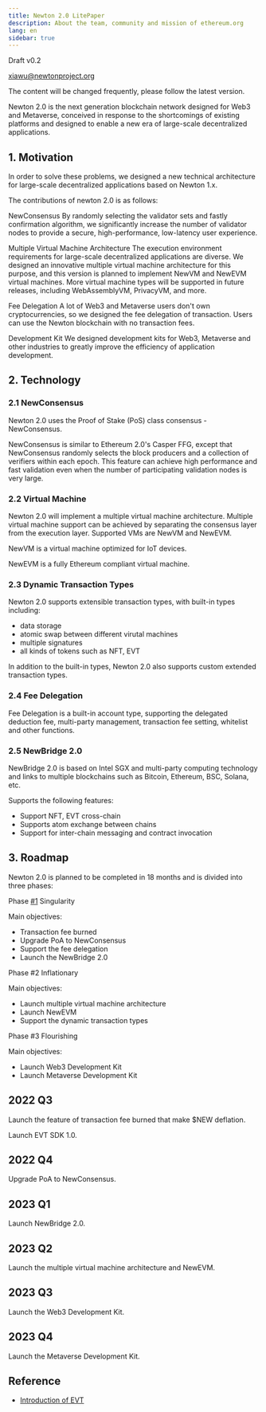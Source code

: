 ```yaml
---
title: Newton 2.0 LitePaper
description: About the team, community and mission of ethereum.org
lang: en
sidebar: true
---
```


Draft v0.2

[xiawu@newtonproject.org](xiawu@newtonproject.org)

The content will be changed frequently, please follow the latest version.

Newton 2.0 is the next generation blockchain network designed for Web3 and Metaverse, conceived in response to the shortcomings of existing platforms and designed to enable a new era of large-scale decentralized applications.

## 1. Motivation

<ExpandableCard title="With the rapid growth of Web3 and Metaverse, we are facing the new chanllegs." contentPreview="While platforms such as Ethereum allow any kind of application to be implemented in theory by smart contracts, in practice they have many limitations: low throughputs, high fees, bad user experience, frustrating developer experience.">

In order to solve these problems, we designed a new technical architecture for large-scale decentralized applications based on Newton 1.x.

The contributions of newton 2.0 is as follows:

NewConsensus
By randomly selecting the validator sets and fastly confirmation algorithm, we significantly increase the number of validator nodes to provide a secure, high-performance, low-latency user experience.

Multiple Virtual Machine Architecture
The execution environment requirements for large-scale decentralized applications are diverse. We designed an innovative multiple virtual machine architecture for this purpose, and this version is planned to implement NewVM and NewEVM virtual machines. More virtual machine types will be supported in future releases, including WebAssemblyVM, PrivacyVM, and more.

Fee Delegation
A lot of Web3 and Metaverse users don't own cryptocurrencies, so we designed the fee delegation of transaction. Users can use the Newton blockchain with no transaction fees.

Development Kit
We designed development kits for Web3, Metaverse and other industries to greatly improve the efficiency of application development.

</ExpandableCard>

## 2. Technology

### 2.1 NewConsensus

Newton 2.0 uses the Proof of Stake (PoS) class consensus - NewConsensus.

NewConsensus is similar to Ethereum 2.0's Casper FFG, except that NewConsensus randomly selects the block producers and a collection of verifiers within each epoch. This feature can achieve high performance and fast validation even when the number of participating validation nodes is very large.

### 2.2 Virtual Machine

Newton 2.0 will implement a multiple virtual machine architecture. Multiple virtual machine support can be achieved by separating the consensus layer from the execution layer. Supported VMs are NewVM and NewEVM.

NewVM is a virtual machine optimized for IoT devices.

NewEVM is a fully Ethereum compliant virtual machine.

### 2.3 Dynamic Transaction Types

Newton 2.0 supports extensible transaction types, with built-in types including:

- data storage
- atomic swap between different virutal machines
- multiple signatures
- all kinds of tokens such as NFT, EVT

In addition to the built-in types, Newton 2.0 also supports custom extended transaction types.

### 2.4 Fee Delegation

Fee Delegation is a built-in account type, supporting the delegated deduction fee, multi-party management, transaction fee setting, whitelist and other functions.

### 2.5 NewBridge 2.0

NewBridge 2.0 is based on Intel SGX and multi-party computing technology and links to multiple blockchains such as Bitcoin, Ethereum, BSC, Solana, etc.

Supports the following features:

- Support NFT, EVT cross-chain
- Supports atom exchange between chains
- Support for inter-chain messaging and contract invocation

## 3. Roadmap

Newton 2.0 is planned to be completed in 18 months and is divided into three phases:

<p class="title-small">Phase <a  class="articles-a" href="https://gitlab.weinvent.org/newton/core/newton-papers/-/issues/1)">#1</a> Singularity</p>

<p  class="title-small">Main objectives:</p>

- Transaction fee burned
- Upgrade PoA to NewConsensus
- Support the fee delegation
- Launch the NewBridge 2.0

<p  class="title-small">Phase #2 Inflationary</p>

<p  class="title-small">Main objectives:</p>

- Launch multiple virtual machine architecture
- Launch NewEVM
- Support the dynamic transaction types

<p  class="title-small">Phase #3 Flourishing</p>

<p  class="title-small">Main objectives:</p>

- Launch Web3 Development Kit
- Launch Metaverse Development Kit

## 2022 Q3

Launch the feature of transaction fee burned that make $NEW deflation.

Launch EVT SDK 1.0.

## 2022 Q4

Upgrade PoA to NewConsensus.

## 2023 Q1

Launch NewBridge 2.0.

## 2023 Q2

Launch the multiple virtual machine architecture and NewEVM.

## 2023 Q3

Launch the Web3 Development Kit.

## 2023 Q4

Launch the Metaverse Development Kit.

## Reference

- [Introduction of EVT](https://github.com/newtonproject/evt-standard/blob/master/introduction.md)
